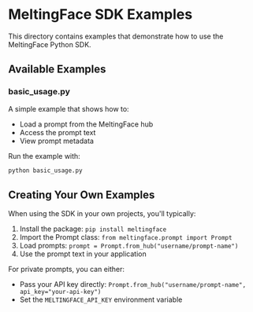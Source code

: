 # MeltingFace SDK Examples

This directory contains examples that demonstrate how to use the MeltingFace Python SDK.

## Available Examples

### basic_usage.py

A simple example that shows how to:
- Load a prompt from the MeltingFace hub
- Access the prompt text
- View prompt metadata

Run the example with:

```bash
python basic_usage.py
```

## Creating Your Own Examples

When using the SDK in your own projects, you'll typically:

1. Install the package: `pip install meltingface`
2. Import the Prompt class: `from meltingface.prompt import Prompt`
3. Load prompts: `prompt = Prompt.from_hub("username/prompt-name")`
4. Use the prompt text in your application

For private prompts, you can either:
- Pass your API key directly: `Prompt.from_hub("username/prompt-name", api_key="your-api-key")`
- Set the `MELTINGFACE_API_KEY` environment variable 